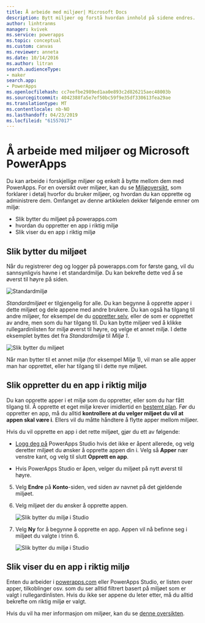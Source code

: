 ```yaml
---
title: Å arbeide med miljøer| Microsoft Docs
description: Bytt miljøer og forstå hvordan innhold på sidene endres.
author: linhtranms
manager: kvivek
ms.service: powerapps
ms.topic: conceptual
ms.custom: canvas
ms.reviewer: anneta
ms.date: 10/14/2016
ms.author: litran
search.audienceType:
- maker
search.app:
- PowerApps
ms.openlocfilehash: cc7eefbe2989ed1aa0e893c2d826215aec48003b
ms.sourcegitcommit: 4042388fa5e7ef50bc59f9e35df330613fea29ae
ms.translationtype: MT
ms.contentlocale: nb-NO
ms.lasthandoff: 04/23/2019
ms.locfileid: "61557017"
---
```

# <a name="working-with-environments-and-microsoft-powerapps"></a>Å arbeide med miljøer og Microsoft PowerApps
Du kan arbeide i forskjellige miljøer og enkelt å bytte mellom dem med PowerApps. For en oversikt over miljøer, kan du se [Miljøoversikt](../../administrator/environments-overview.md), som forklarer i detalj hvorfor du bruker miljøer, og hvordan du kan opprette og administrere dem. Omfanget av denne artikkelen dekker følgende emner om miljø:

* Slik bytter du miljøet på powerapps.com
* hvordan du oppretter en app i riktig miljø
* Slik viser du en app i riktig miljø

## <a name="switch-the-environment"></a>Slik bytter du miljøet
Når du registrerer deg og logger på powerapps.com for første gang, vil du sannsynligvis havne i et standardmiljø. Du kan bekrefte dette ved å se øverst til høyre på siden.

![Standardmiljø](./media/working-with-environments/env-dropdown.png)

*Standardmiljøet* er tilgjengelig for alle. Du kan begynne å opprette apper i dette miljøet og dele appene med andre brukere. Du kan også ha tilgang til andre miljøer, for eksempel de du [oppretter selv](../../administrator/environments-administration.md), eller de som er opprettet av andre, men som du har tilgang til. Du kan bytte miljøer ved å klikke rullegardinlisten for miljø øverst til høyre, og velge et annet miljø. I dette eksemplet byttes det fra *Standardmiljø* til *Miljø 1*.

![Slik bytter du miljøet](./media/working-with-environments/switch-env.png)

Når man bytter til et annet miljø (for eksempel Miljø 1), vil man se alle apper man har opprettet, eller har tilgang til i dette nye miljøet.

## <a name="create-apps-in-the-right-environment"></a>Slik oppretter du en app i riktig miljø
Du kan opprette apper i et miljø som du oppretter, eller som du har fått tilgang til. Å opprette et eget miljø krever imidlertid en [bestemt plan](../../administrator/pricing-billing-skus.md). Før du oppretter en app, må du alltid **kontrollere at du velger miljøet du vil at appen skal være i**. Ellers vil du måtte håndtere å flytte apper mellom miljøer.

Hvis du vil opprette en app i det rette miljøet, gjør du ett av følgende:

- [Logg deg på](http://web.powerapps.com?utm_source=padocs&utm_medium=linkinadoc&utm_campaign=referralsfromdoc) PowerApps Studio hvis det ikke er åpent allerede, og velg deretter miljøet du ønsker å opprette appen din i. Velg så **Apper** nær venstre kant, og velg til slutt **Opprett en app**.

- Hvis PowerApps Studio er åpen, velger du miljøet på nytt øverst til høyre.

5. Velg **Endre** på **Konto**-siden, ved siden av navnet på det gjeldende miljøet.

6. Velg miljøet der du ønsker å opprette appen.

    ![Slik bytter du miljø i Studio](./media/working-with-environments/studio-env-dropdown2.PNG)

7. Velg **Ny** for å begynne å opprette en app. Appen vil nå befinne seg i miljøet du valgte i trinn 6.

    ![Slik bytter du miljø i Studio](./media/working-with-environments/new-app.PNG)

## <a name="view-apps-in-the-right-environment"></a>Slik viser du en app i riktig miljø
Enten du arbeider i [powerapps.com](http://web.powerapps.com?utm_source=padocs&utm_medium=linkinadoc&utm_campaign=referralsfromdoc) eller PowerApps Studio, er listen over apper, tilkoblinger osv. som du ser alltid filtrert basert på miljøet som er valgt i rullegardinlisten. Hvis du ikke ser appene du leter etter, må du alltid bekrefte om riktig miljø er valgt.

Hvis du vil ha mer informasjon om miljøer, kan du se [denne oversikten](../../administrator/environments-overview.md).
